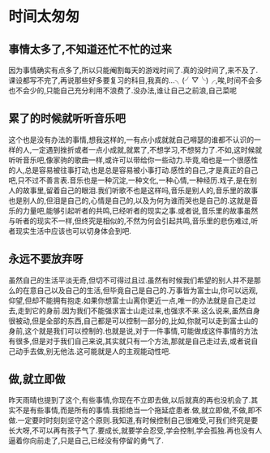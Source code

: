 # 时间太匆匆

## 事情太多了,不知道还忙不忙的过来

因为事情确实有点多了,所以只能阉割每天的游戏时间了.真的没时间了,来不及了.课设都写不完了,再说那些好多要复习的科目,我真的...╮(╯▽╰)╭,唉,时间不会多也不会少的,只能自己充分利用不浪费了.没办法,谁让自己之前浪,自己菜呢

## 累了的时候就听听音乐吧

这个也是没有办法的事情,想我这样的,一有点小成就就自己嘚瑟的谁都不认识的一样的人,一定遇到挫折或者一点小成就,就累了,不想学习,不想努力了.不如,这时候就听听音乐吧,像家驹的歌曲一样,或许可以带给你一些动力.毕竟,咱也是一个很感性的人,总是容易被往事打动,也是总是容易被小事打动.感性的自己,才是真正的自己吧,只不过不善言表.音乐也是一种沉淀,一种文化,一种心情,一种经历.戏子,是在别人的故事里,留着自己的眼泪.我们听歌不也是这样吗,音乐是别人的,音乐里的故事也是别人的,但泪是自己的,心情是自己的,以及为何为谁而哭也是自己的.这就是音乐的力量吧,能够引起听者的共鸣,已经听者的现实之事.或者说,音乐里的故事虽然与听者的现实不一样,但终究是相似的,不然为何会引起共鸣,音乐里的悲伤难过,听者现实生活中应该也可以切身体会到吧.

## 永远不要放弃呀

虽然自己的生活平淡无奇,但切不可得过且过.虽然有时候我们希望的别人并不是那么的在意自己以及自己的生活,但毕竟自己是自己的.万事皆为富士山,你可以远观,仰望,但却不能拥有抱走.如果你想富士山离你更近一点,唯一的办法就是自己走过去,走到它的身前.因为我们不能强求富士山走过来,也强求不来.这么说来,虽然自身很被动,但是全部的东西,自己都是可以控制一部分的,比如,你就可以走到富士山的身前,这个就是我们可以控制的.也就是说,对于一件事情,可能做成这件事情的方法有很多,但是对于我们自己来说,其实就只有一个方法,那就是自己走过去,或者说自己动手去做,别无他法.这可能就是人的主观能动性吧.

## 做,就立即做

昨天雨晴也提到了这个,有些事情,你现在不立即去做,以后就真的再也没机会了.其实不是有些事情,而是所有的事情.我拒绝当一个拖延症患者.做,就立即做,不做,即不做.一定要时时刻刻坚守这个原则.我知道,有时候控制自己很难受,可我们终究是要长大呀,不可以再有孩子气了.要成长,就要学会忍受,学会控制,学会孤独.再也没有人逼着你向前走了,只是自己,已经没有停留的勇气了.
